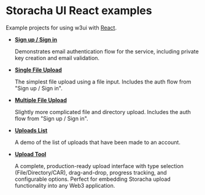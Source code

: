 # Storacha UI React examples

Example projects for using w3ui with [React](https://reactjs.org).

- [**Sign up / Sign in**](https://github.com/storacha/upload-service/tree/packages/ui/examples/react/sign-up-in)

  Demonstrates email authentication flow for the service, including private key creation and email validation.

- [**Single File Upload**](https://github.com/storacha/upload-service/tree/packages/ui/examples/react/file-upload)

  The simplest file upload using a file input. Includes the auth flow from "Sign up / Sign in".

- [**Multiple File Upload**](https://github.com/storacha/upload-service/tree/packages/ui/examples/react/multi-file-upload)

  Slightly more complicated file and directory upload. Includes the auth flow from "Sign up / Sign in".

- [**Uploads List**](https://github.com/storacha/upload-service/tree/packages/ui/examples/react/uploads-list)

  A demo of the list of uploads that have been made to an account.

- [**Upload Tool**](https://github.com/storacha/upload-service/tree/packages/ui/examples/react/upload-tool)

  A complete, production-ready upload interface with type selection (File/Directory/CAR), drag-and-drop, progress tracking, and configurable options. Perfect for embedding Storacha upload functionality into any Web3 application.
